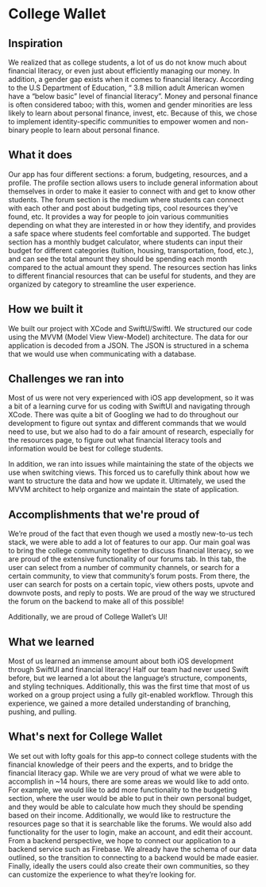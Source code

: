 # College Wallet

## Inspiration
We realized that as college students, a lot of us do not know much about financial literacy, or even just about efficiently managing our money. In addition, a gender gap exists when it comes to financial literacy. According to the U.S Department of Education, “ 3.8 million adult American women have a “below basic” level of financial literacy”. Money and personal finance is often considered taboo; with this, women and gender minorities are less likely to learn about personal finance, invest, etc. Because of this, we chose to implement identity-specific communities to empower women and non-binary people to learn about personal finance.

## What it does
Our app has four different sections: a forum, budgeting, resources, and a profile. The profile section allows users to include general information about themselves in order to make it easier to connect with and get to know other students. The forum section is the medium where students can connect with each other and post about budgeting tips, cool resources they’ve found, etc. It provides a way for people to join various communities depending on what they are interested in or how they identify, and provides a safe space where students feel comfortable and supported. The budget section has a monthly budget calculator, where students can input their budget for different categories (tuition, housing, transportation, food, etc.), and can see the total amount they should be spending each month compared to the actual amount they spend. The resources section has links to different financial resources that can be useful for students, and they are organized by category to streamline the user experience.

## How we built it
We built our project with XCode and SwiftU/SwiftI. We structured our code using the MVVM (Model View View-Model) architecture. The data for our application is decoded from a JSON. The JSON is structured in a schema that we would use when communicating with a database. 

## Challenges we ran into
Most of us were not very experienced with iOS app development, so it was a bit of a learning curve for us coding with SwiftUI and navigating through XCode. There was quite a bit of Googling we had to do throughout our development to figure out syntax and different commands that we would need to use, but we also had to do a fair amount of research, especially for the resources page, to figure out what financial literacy tools and information would be best for college students.

In addition, we ran into issues while maintaining the state of the objects we use when switching views. This forced us to carefully think about how we want to structure the data and how we update it. Ultimately, we used the MVVM architect to help organize and maintain the state of application. 

## Accomplishments that we're proud of
We’re proud of the fact that even though we used a mostly new-to-us tech stack, we were able to add a lot of features to our app. Our main goal was to bring the college community together to discuss financial literacy, so we are proud of the extensive functionality of our forums tab. In this tab, the user can select from a number of community channels, or search for a certain community, to view that community’s forum posts. From there, the user can search for posts on a certain topic, view others posts, upvote and downvote posts, and reply to posts. We are proud of the way we structured the forum on the backend to make all of this possible!

Additionally, we are proud of College Wallet’s UI!

## What we learned
Most of us learned an immense amount about both iOS development through SwiftUI and financial literacy! Half our team had never used Swift before, but we learned a lot about the language’s structure, components, and styling techniques. Additionally, this was the first time that most of us worked on a group project using a fully git-enabled workflow. Through this experience, we gained a more detailed understanding of branching, pushing, and pulling.

## What's next for College Wallet
We set out with lofty goals for this app–to connect college students with the financial knowledge of their peers and the experts, and to bridge the financial literacy gap. While we are very proud of what we were able to accomplish in ~14 hours, there are some areas we would like to add onto. For example, we would like to add more functionality to the budgeting section, where the user would be able to put in their own personal budget, and they would be able to calculate how much they should be spending based on their income. Additionally, we would like to restructure the resources page so that it is searchable like the forums. We would also add functionality for the user to login, make an account, and edit their account. From a backend perspective, we hope to connect our application to a backend service such as Firebase. We already have the schema of our data outlined, so the transition to connecting to a backend would be made easier. Finally, ideally the users could also create their own communities, so they can customize the experience to what they’re looking for.
